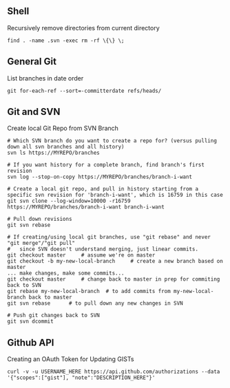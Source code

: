 ## Shell

Recursively remove directories from current directory

	find . -name .svn -exec rm -rf \{\} \;

## General Git

List branches in date order

	git for-each-ref --sort=-committerdate refs/heads/

## Git and SVN

Create local Git Repo from SVN Branch

	# Which SVN branch do you want to create a repo for? (versus pulling down all svn branches and all history)
	svn ls https://MYREPO/branches

	# If you want history for a complete branch, find branch's first revision
	svn log --stop-on-copy https://MYREPO/branches/branch-i-want
	
	# Create a local git repo, and pull in history starting from a specific svn revision for 'branch-i-want', which is 16759 in this case
	git svn clone --log-window=10000 -r16759 https://MYREPO/branches/branch-i-want branch-i-want

	# Pull down revisions
	git svn rebase

	# If creating/using local git branches, use "git rebase" and never "git merge"/"git pull"
	# 	since SVN doesn't understand merging, just linear commits.
	git checkout master		# assume we're on master
	git checkout -b my-new-local-branch		# create a new branch based on master
	... make changes, make some commits...
	git checkout master		# change back to master in prep for commiting back to SVN
	git rebase my-new-local-branch 	# to add commits from my-new-local-branch back to master
	git svn rebase		# to pull down any new changes in SVN

	# Push git changes back to SVN
	git svn dcommit

## Github API

Creating an OAuth Token for Updating GISTs

    curl -v -u USERNAME_HERE https://api.github.com/authorizations --data '{"scopes":["gist"], "note":"DESCRIPTION_HERE"}'